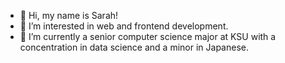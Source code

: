 - 👋 Hi, my name is Sarah!
- 👀 I’m interested in web and frontend development.
- 🌱 I’m currently a senior computer science major at KSU with a concentration in data science and a minor in Japanese.

